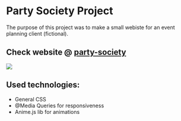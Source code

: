 
<h1> Party Society Project </h1>



<p> The purpose of this project was to make a small webiste for an event planning client (fictional). </p>

<h2> Check website @ <a href="https://ricardojacinto.github.io/party-society/index.html"> party-society </a> </h2>

<img src="https://i.imgur.com/7xVRELs.png">

<h2> Used technologies: </h2>

<ul> 
  <li> General CSS </li>
  <li> @Media Queries for responsiveness </li>
  <li> Anime.js lib for animations</li>
<ul>
  
